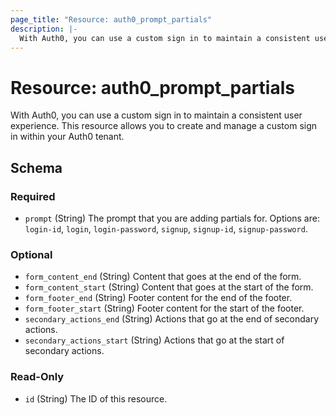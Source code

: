```yaml
---
page_title: "Resource: auth0_prompt_partials"
description: |-
  With Auth0, you can use a custom sign in to maintain a consistent user experience. This resource allows you to create and manage a custom sign in within your Auth0 tenant.
---
```


# Resource: auth0_prompt_partials

With Auth0, you can use a custom sign in to maintain a consistent user experience. This resource allows you to create and manage a custom sign in within your Auth0 tenant.



<!-- schema generated by tfplugindocs -->
## Schema

### Required

- `prompt` (String) The prompt that you are adding partials for. Options are: `login-id`, `login`, `login-password`, `signup`, `signup-id`, `signup-password`.

### Optional

- `form_content_end` (String) Content that goes at the end of the form.
- `form_content_start` (String) Content that goes at the start of the form.
- `form_footer_end` (String) Footer content for the end of the footer.
- `form_footer_start` (String) Footer content for the start of the footer.
- `secondary_actions_end` (String) Actions that go at the end of secondary actions.
- `secondary_actions_start` (String) Actions that go at the start of secondary actions.

### Read-Only

- `id` (String) The ID of this resource.


